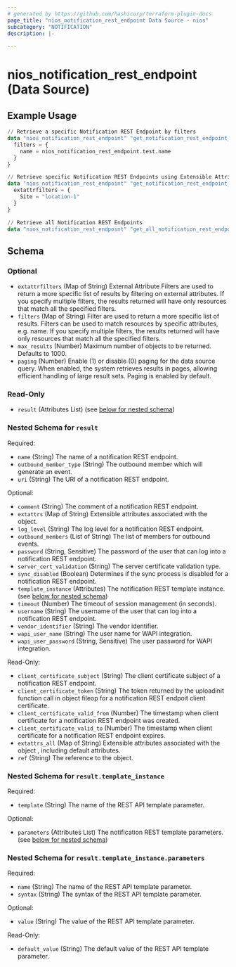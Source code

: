 ```yaml
---
# generated by https://github.com/hashicorp/terraform-plugin-docs
page_title: "nios_notification_rest_endpoint Data Source - nios"
subcategory: "NOTIFICATION"
description: |-
  
---
```


# nios_notification_rest_endpoint (Data Source)



## Example Usage

```terraform
// Retrieve a specific Notification REST Endpoint by filters
data "nios_notification_rest_endpoint" "get_notification_rest_endpoint_using_filter" {
  filters = {
    name = nios_notification_rest_endpoint.test.name
  }
}

// Retrieve specific Notification REST Endpoints using Extensible Attributes
data "nios_notification_rest_endpoint" "get_notification_rest_endpoint_using_extattr_filter" {
  extattrfilters = {
    Site = "location-1"
  }
}

// Retrieve all Notification REST Endpoints
data "nios_notification_rest_endpoint" "get_all_notification_rest_endpoints" {}
```

<!-- schema generated by tfplugindocs -->
## Schema

### Optional

- `extattrfilters` (Map of String) External Attribute Filters are used to return a more specific list of results by filtering on external attributes. If you specify multiple filters, the results returned will have only resources that match all the specified filters.
- `filters` (Map of String) Filter are used to return a more specific list of results. Filters can be used to match resources by specific attributes, e.g. name. If you specify multiple filters, the results returned will have only resources that match all the specified filters.
- `max_results` (Number) Maximum number of objects to be returned. Defaults to 1000.
- `paging` (Number) Enable (1) or disable (0) paging for the data source query. When enabled, the system retrieves results in pages, allowing efficient handling of large result sets. Paging is enabled by default.

### Read-Only

- `result` (Attributes List) (see [below for nested schema](#nestedatt--result))

<a id="nestedatt--result"></a>
### Nested Schema for `result`

Required:

- `name` (String) The name of a notification REST endpoint.
- `outbound_member_type` (String) The outbound member which will generate an event.
- `uri` (String) The URI of a notification REST endpoint.

Optional:

- `comment` (String) The comment of a notification REST endpoint.
- `extattrs` (Map of String) Extensible attributes associated with the object.
- `log_level` (String) The log level for a notification REST endpoint.
- `outbound_members` (List of String) The list of members for outbound events.
- `password` (String, Sensitive) The password of the user that can log into a notification REST endpoint.
- `server_cert_validation` (String) The server certificate validation type.
- `sync_disabled` (Boolean) Determines if the sync process is disabled for a notification REST endpoint.
- `template_instance` (Attributes) The notification REST template instance. (see [below for nested schema](#nestedatt--result--template_instance))
- `timeout` (Number) The timeout of session management (in seconds).
- `username` (String) The username of the user that can log into a notification REST endpoint.
- `vendor_identifier` (String) The vendor identifier.
- `wapi_user_name` (String) The user name for WAPI integration.
- `wapi_user_password` (String, Sensitive) The user password for WAPI integration.

Read-Only:

- `client_certificate_subject` (String) The client certificate subject of a notification REST endpoint.
- `client_certificate_token` (String) The token returned by the uploadinit function call in object fileop for a notification REST endpoit client certificate.
- `client_certificate_valid_from` (Number) The timestamp when client certificate for a notification REST endpoint was created.
- `client_certificate_valid_to` (Number) The timestamp when client certificate for a notification REST endpoint expires.
- `extattrs_all` (Map of String) Extensible attributes associated with the object , including default attributes.
- `ref` (String) The reference to the object.

<a id="nestedatt--result--template_instance"></a>
### Nested Schema for `result.template_instance`

Required:

- `template` (String) The name of the REST API template parameter.

Optional:

- `parameters` (Attributes List) The notification REST template parameters. (see [below for nested schema](#nestedatt--result--template_instance--parameters))

<a id="nestedatt--result--template_instance--parameters"></a>
### Nested Schema for `result.template_instance.parameters`

Required:

- `name` (String) The name of the REST API template parameter.
- `syntax` (String) The syntax of the REST API template parameter.

Optional:

- `value` (String) The value of the REST API template parameter.

Read-Only:

- `default_value` (String) The default value of the REST API template parameter.
